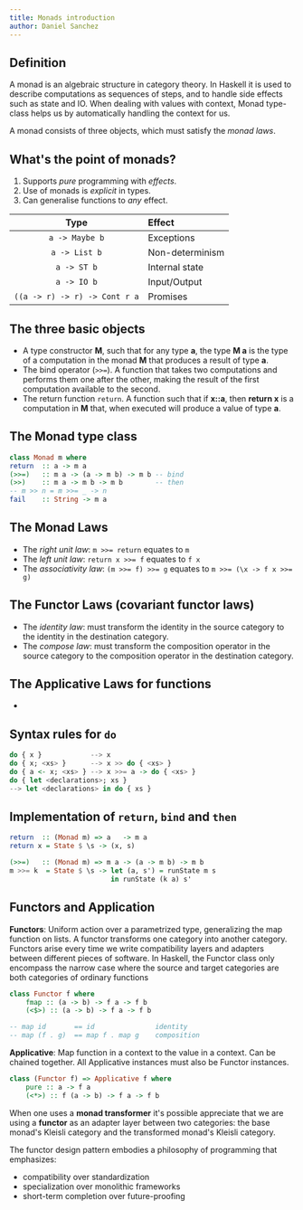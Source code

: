 ```yaml
---
title: Monads introduction
author: Daniel Sanchez
---
```


## Definition
A monad is an algebraic structure in category theory. In Haskell it is 
used to describe computations as sequences of steps, and to handle side
effects such as state and IO. When dealing with values with context, 
Monad type-class helps us by automatically handling the context for us.

A monad consists of three objects, which must satisfy the _monad laws_.

## What's the point of monads?
1. Supports *pure* programming with *effects*.
2. Use of monads is *explicit* in types.
3. Can generalise functions to *any* effect.

**Type**                        | **Effect**
:---:                            | :---
`a -> Maybe b`                  | Exceptions
`a -> List b`                   | Non-determinism
`a -> ST b`                     | Internal state
`a -> IO b`                     | Input/Output
`((a -> r) -> r) -> Cont r a`   | Promises

## The three basic objects
- A type constructor **M**, such that for any type **a**, the type 
    **M a** is the type of a computation in the monad **M** that 
    produces a result of type **a**.
- The bind operator (`>>=`). A function that takes two computations
    and performs them one after the other, making the result of the
    first computation available to the second.
- The return function `return`. A function such that if **x::a**,
    then **return x** is a computation in **M** that, when executed
    will produce a value of type **a**.


## The Monad type class
```haskell
class Monad m where
return  :: a -> m a
(>>=)   :: m a -> (a -> m b) -> m b -- bind
(>>)    :: m a -> m b -> m b        -- then
-- m >> n = m >>= _ -> n
fail    :: String -> m a
```

## The Monad Laws
- The _right unit law_: `m >>= return` equates to `m`
- The _left unit law_: `return x >>= f` equates to `f x`
- The _associativity law_: `(m >>= f) >>= g` equates to 
    `m >>= (\x -> f x >>= g)`

## The Functor Laws (covariant functor laws)
- The _identity law_: must transform the identity in the source 
    category to the identity in the destination category.
- The _compose law_: must transform the composition operator in
    the source category to the composition operator in the destination 
    category.

## The Applicative Laws for functions
- 

## Syntax rules for `do`
```haskell
do { x }            --> x
do { x; <xs> }      --> x >> do { <xs> }
do { a <- x; <xs> } --> x >>= a -> do { <xs> }
do { let <declarations>; xs }
--> let <declarations> in do { xs }
```

## Implementation of `return`, `bind` and `then`
```haskell
return  :: (Monad m) => a   -> m a
return x = State $ \s -> (x, s)

(>>=)   :: (Monad m) => m a -> (a -> m b) -> m b
m >>= k  = State $ \s -> let (a, s') = runState m s
                         in runState (k a) s'
```

## Functors and Application

**Functors**: Uniform action over a parametrized type, generalizing the map
function on lists. A functor transforms one category into another category.
Functors arise every time we write compatibility layers and adapters between
different pieces of software. In Haskell, the Functor class only encompass 
the narrow case where the source and target categories are both categories
of ordinary functions

```haskell
class Functor f where
    fmap :: (a -> b) -> f a -> f b
    (<$>) :: (a -> b) -> f a -> f b

-- map id       == id               identity
-- map (f . g)  == map f . map g    composition
```

**Applicative**: Map function in a context to the value in a context.
Can be chained together. All Applicative instances must also be Functor
instances.

```haskell
class (Functor f) => Applicative f where
    pure :: a -> f a
    (<*>) :: f (a -> b) -> f a -> f b
```

When one uses a **monad transformer** it's possible appreciate that we are
using a **functor** as an adapter layer between two categories: the base
monad's Kleisli category and the transformed monad's Kleisli category.

The functor design pattern embodies a philosophy of programming that
emphasizes:
- compatibility over standardization
- specialization over monolithic frameworks
- short-term completion over future-proofing
